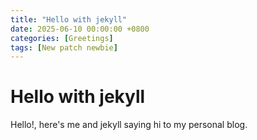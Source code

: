 ```yaml
---
title: "Hello with jekyll"
date: 2025-06-10 00:00:00 +0800
categories: [Greetings] 
tags: [New patch newbie]
---
```


# Hello with jekyll

 Hello!, here's me and jekyll saying hi to my personal blog.